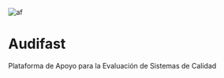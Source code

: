 
![af](https://user-images.githubusercontent.com/56225091/123035450-f569f980-d3b0-11eb-936c-1a135d456ec1.png)



# Audifast
Plataforma de Apoyo para la Evaluación de Sistemas de Calidad
